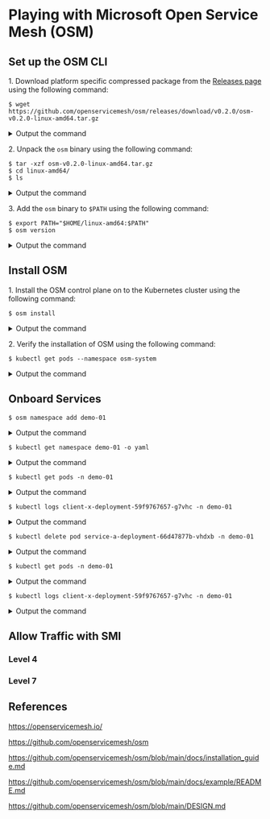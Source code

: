 # Playing with Microsoft Open Service Mesh (OSM)

## Set up the OSM CLI

1\. Download platform specific compressed package from the [Releases page](https://github.com/openservicemesh/osm/releases) using the following command:
```
$ wget https://github.com/openservicemesh/osm/releases/download/v0.2.0/osm-v0.2.0-linux-amd64.tar.gz
```
<details><summary>Output the command</summary>

```
--2020-08-10 09:02:52--  https://github.com/openservicemesh/osm/releases/download/v0.2.0/osm-v0.2.0-linux-amd64.tar.gz
Resolving github.com (github.com)... 192.30.255.112
Connecting to github.com (github.com)|192.30.255.112|:443... connected.
HTTP request sent, awaiting response... 302 Found
Location: https://github-production-release-asset-2e65be.s3.amazonaws.com/227895834/29304500-d81a-11ea-84b8-6a3aca3de7c6?X-Amz-Algorithm=AWS4-HMAC-SHA256&X-Amz-Credential=AKIAIWNJYAX4CSVEH53A%2F20200810%2Fus-east-1%2Fs3%2Faws4_request&X-Amz-Date=20200810T090252Z&X-Amz-Expires=300&X-Amz-Signature=20cf4d08211612ac8b45b9569a0a51d0ae125426f97280911d0f2b032e55fac6&X-Amz-SignedHeaders=host&actor_id=0&repo_id=227895834&response-content-disposition=attachment%3B%20filename%3Dosm-v0.2.0-linux-amd64.tar.gz&response-content-type=application%2Foctet-stream [following]
--2020-08-10 09:02:52--  https://github-production-release-asset-2e65be.s3.amazonaws.com/227895834/29304500-d81a-11ea-84b8-6a3aca3de7c6?X-Amz-Algorithm=AWS4-HMAC-SHA256&X-Amz-Credential=AKIAIWNJYAX4CSVEH53A%2F20200810%2Fus-east-1%2Fs3%2Faws4_request&X-Amz-Date=20200810T090252Z&X-Amz-Expires=300&X-Amz-Signature=20cf4d08211612ac8b45b9569a0a51d0ae125426f97280911d0f2b032e55fac6&X-Amz-SignedHeaders=host&actor_id=0&repo_id=227895834&response-content-disposition=attachment%3B%20filename%3Dosm-v0.2.0-linux-amd64.tar.gz&response-content-type=application%2Foctet-stream
Resolving github-production-release-asset-2e65be.s3.amazonaws.com (github-production-release-asset-2e65be.s3.amazonaws.com)... 52.216.227.176
Connecting to github-production-release-asset-2e65be.s3.amazonaws.com (github-production-release-asset-2e65be.s3.amazonaws.com)|52.216.227.176|:443... connected.
HTTP request sent, awaiting response... 200 OK
Length: 22553127 (22M) [application/octet-stream]
Saving to: ‘osm-v0.2.0-linux-amd64.tar.gz’

osm-v0.2.0-linux-amd64.tar.gz        100%[===================================================================>]  21.51M  20.7MB/s    in 1.0s

2020-08-10 09:02:54 (20.7 MB/s) - ‘osm-v0.2.0-linux-amd64.tar.gz’ saved [22553127/22553127]
```
</details>

2\. Unpack the `osm` binary using the following command:

```
$ tar -xzf osm-v0.2.0-linux-amd64.tar.gz
$ cd linux-amd64/
$ ls
```
<details><summary>Output the command</summary>

```
LICENSE  osm  README.md
```
</details>

3\. Add the `osm` binary to `$PATH` using the following command:
```
$ export PATH="$HOME/linux-amd64:$PATH"
$ osm version
```
<details><summary>Output the command</summary>

```
Version: v0.2.0; Commit: 3ec26b3; Date: 2020-08-06-19:19
```
</details>

## Install OSM

1\. Install the OSM control plane on to the Kubernetes cluster using the following command:
```
$ osm install
```
<details><summary>Output the command</summary>

```
OSM installed successfully in namespace [osm-system] with mesh name [osm]
```
</details>

2\. Verify the installation of OSM using the following command:
```
$ kubectl get pods --namespace osm-system
```
<details><summary>Output the command</summary>

```
NAME                              READY   STATUS    RESTARTS   AGE
osm-controller-57f9bdff7c-g8s2p   1/1     Running   0          5m31s
osm-grafana-775c79f77-vm9sh       1/1     Running   0          5m31s
osm-prometheus-d54f6f8b7-xnwhf    1/1     Running   0          5m31s
zipkin-5dbc54795f-8ngvk           1/1     Running   0          5m31s
```
</details>

## Onboard Services

```
$ osm namespace add demo-01
```
<details><summary>Output the command</summary>

```
Namespace [demo-01] succesfully added to mesh [osm]
```
</details>

```
$ kubectl get namespace demo-01 -o yaml
```
<details><summary>Output the command</summary>

```
apiVersion: v1
kind: Namespace
metadata:
  annotations:
    kubectl.kubernetes.io/last-applied-configuration: |
      {"apiVersion":"v1","kind":"Namespace","metadata":{"annotations":{},"name":"demo-01"}}
  creationTimestamp: "2020-08-11T15:07:43Z"
  labels:
    openservicemesh.io/monitored-by: osm
  name: demo-01
  resourceVersion: "167551"
  selfLink: /api/v1/namespaces/demo-01
  uid: 2f360ec1-74fa-49b7-8bd3-72bb2145380e
spec:
  finalizers:
  - kubernetes
status:
  phase: Active
```
</details>

```
$ kubectl get pods -n demo-01
```
<details><summary>Output the command</summary>

```
NAME                                   READY   STATUS    RESTARTS   AGE
client-x-deployment-59f9767657-g7vhc   1/1     Running   0          8m23s
service-a-deployment-66d47877b-vhdxb   1/1     Running   0          44m
```
</details>

```
$ kubectl logs client-x-deployment-59f9767657-g7vhc -n demo-01
```
<details><summary>Output the command</summary>

```
[INFO] Hello from get /path-01 | service-a (1.0.0) | service-a-deployment-66d47877b-vhdxb
[INFO] Hello from get /path-02 | service-a (1.0.0) | service-a-deployment-66d47877b-vhdxb
[INFO] Hello from get /path-01 | service-a (1.0.0) | service-a-deployment-66d47877b-vhdxb
[INFO] Hello from get /path-02 | service-a (1.0.0) | service-a-deployment-66d47877b-vhdxb
...
[INFO] Hello from get /path-01 | service-a (1.0.0) | service-a-deployment-66d47877b-vhdxb
[INFO] Hello from get /path-02 | service-a (1.0.0) | service-a-deployment-66d47877b-vhdxb
```
</details>

```
$ kubectl delete pod service-a-deployment-66d47877b-vhdxb -n demo-01
```
<details><summary>Output the command</summary>

```
pod "service-a-deployment-66d47877b-vhdxb" deleted
```
</details>

```
$ kubectl get pods -n demo-01
```
<details><summary>Output the command</summary>

```
NAME                                   READY   STATUS    RESTARTS   AGE
client-x-deployment-59f9767657-g7vhc   1/1     Running   0          12m
service-a-deployment-66d47877b-s7m2v   2/2     Running   0          17s
```
</details>

```
$ kubectl logs client-x-deployment-59f9767657-g7vhc -n demo-01
```
<details><summary>Output the command</summary>

```
[INFO] Hello from get /path-01 | service-a (1.0.0) | service-a-deployment-66d47877b-vhdxb
[INFO] Hello from get /path-02 | service-a (1.0.0) | service-a-deployment-66d47877b-vhdxb
[INFO] Hello from get /path-01 | service-a (1.0.0) | service-a-deployment-66d47877b-vhdxb
[INFO] Hello from get /path-02 | service-a (1.0.0) | service-a-deployment-66d47877b-vhdxb
...
[INFO] Hello from get /path-01 | service-a (1.0.0) | service-a-deployment-66d47877b-vhdxb
[INFO] Hello from get /path-02 | service-a (1.0.0) | service-a-deployment-66d47877b-vhdxb
[INFO]
[INFO]
...
[INFO]
```
</details>

## Allow Traffic with SMI

### Level 4

### Level 7

## References

<https://openservicemesh.io/>

<https://github.com/openservicemesh/osm>

<https://github.com/openservicemesh/osm/blob/main/docs/installation_guide.md>

<https://github.com/openservicemesh/osm/blob/main/docs/example/README.md>

<https://github.com/openservicemesh/osm/blob/main/DESIGN.md>

